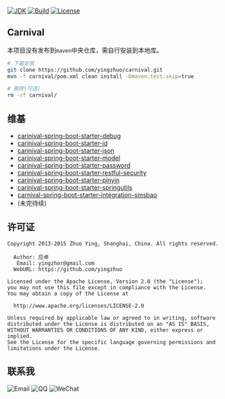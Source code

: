 [![JDK](http://img.shields.io/badge/JDK-v8.0-yellow.svg)](http://www.oracle.com/technetwork/java/javase/downloads/index.html)
[![Build](http://img.shields.io/badge/Build-Maven_2-green.svg)](https://maven.apache.org/)
[![License](http://img.shields.io/badge/License-Apache_2-red.svg)](http://www.apache.org/licenses/LICENSE-2.0)

Carnival
---

本项目没有发布到`maven`中央仓库，需自行安装到本地库。

```bash
# 下载安装
git clone https://github.com/yingzhuo/carnival.git
mvn -f carnival/pom.xml clean install -Dmaven.test.skip=true

# 删除(可选)
rm -rf carnival/
```

维基
---

* [carinival-spring-boot-starter-debug](https://github.com/yingzhuo/carnival/tree/master/carnival-spring-boot-starter-debug)
* [carinival-spring-boot-starter-id](https://github.com/yingzhuo/carnival/tree/master/carnival-spring-boot-starter-id)
* [carinival-spring-boot-starter-json](https://github.com/yingzhuo/carnival/tree/master/carnival-spring-boot-starter-json)
* [carinival-spring-boot-starter-model](https://github.com/yingzhuo/carnival/tree/master/carnival-spring-boot-starter-model)
* [carinival-spring-boot-starter-password](https://github.com/yingzhuo/carnival/tree/master/carnival-spring-boot-starter-password)
* [carinival-spring-boot-starter-restful-security](https://github.com/yingzhuo/carnival/tree/master/carnival-spring-boot-starter-restful-security)
* [carinival-spring-boot-starter-pinyin](https://github.com/yingzhuo/carnival/tree/master/carnival-spring-boot-starter-pinyin)
* [carinival-spring-boot-starter-springutils](https://github.com/yingzhuo/carnival/tree/master/carnival-spring-boot-starter-springutils)
* [carnival-spring-boot-starter-integration-smsbao](https://github.com/yingzhuo/carnival/tree/master/carnival-spring-boot-starter-integration-smsbao)
* (未完待续)

许可证
---

```
Copyright 2013-2015 Zhuo Ying, Shanghai, China. All rights reserved.

  Author: 应卓
   Email: yingzhor@gmail.com
  WebURL: https://github.com/yingzhuo

Licensed under the Apache License, Version 2.0 (the "License");
you may not use this file except in compliance with the License.
You may obtain a copy of the License at

  http://www.apache.org/licenses/LICENSE-2.0

Unless required by applicable law or agreed to in writing, software
distributed under the License is distributed on an "AS IS" BASIS,
WITHOUT WARRANTIES OR CONDITIONS OF ANY KIND, either express or implied.
See the License for the specific language governing permissions and
limitations under the License.
```

联系我
----
![Email](http://img.shields.io/badge/Email-yingzhor@gmail.com-blue.svg)
![QQ](http://img.shields.io/badge/QQ-23007067-blue.svg)
![WeChat](http://img.shields.io/badge/WeChat-yingzhor-blue.svg)
